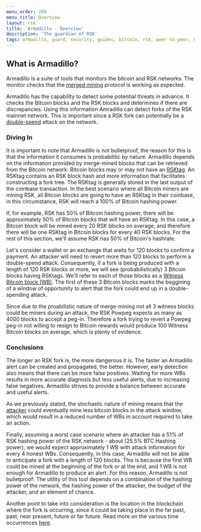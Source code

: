 ```yaml
---
menu_order: 200
menu_title: Overview
layout: rsk
title: 'Armadillo - Overview'
description: 'The guardian of RSK'
tags: armadillo, guard, security, guides, bitcoin, rsk, peer-to-peer, merged-mining, blockchain
---
```



## What is Armadillo?

Armadillo is a suite of tools that monitors the bitcoin and RSK networks. The monitor checks that the [merged mining](https://mining.rsk.co/) protocol is working as expected.

Armadillo has the capability to detect some potential threats in advance.
It checks the Bitcoin blocks and the RSK blocks and determines if there are discrepancies. Using this information Amradillo can detect forks of the RSK mainnet network.
This is important since a RSK fork can potentially be a [double-spend](https://en.wikipedia.org/wiki/Double-spending) attack on the network.

### Diving In

It is important to note that Armadillo is not bulletproof,
the reason for this is that the information it consumes is probabilitic by nature.
Armadillo depends on the information provided by merge-mined blocks that can be retrieved from the Bitcoin network.
Bitcoin blocks may or may not have an [RSKtag](/guides/armadillo/glossary/#rsktag/). An RSKtag contains an RSK block hash and more information that facilitates constructing a fork tree. The RSKtag is generally stored in the last output of the coinbase transaction.
In the best scenario where all Bitcoin miners are mining RSK, all Bitcoin blocks are going to have an RSKtag in their coinbase,
in this circumstance, RSK will reach a 100% of Bitcoin hashing power.

If, for example, RSK has 50% of Bitcoin hashing power, there will be approximately 50% of Bitcoin blocks that will have an RSKtag.
In this case, a Bitcoin block will be mined every 20 RSK blocks on average, and therefore there will be one RSKtag in Bitcoin blocks for every 40 RSK blocks. For the rest of this section, we'll assume RSK has 50% of Bitcoin's hashrate.

Let's consider a wallet or an exchange that waits for 120 blocks to confirm a payment. An attacker will need to revert more than 120 blocks to perform a double-spend attack. 
Consequently, if a fork is being produced with a length of 120 RSK blocks or more,
we will see (probabilistically) 3 Bitcoin blocks having RSKtags. We'll refer to each of those blocks as a [Witness Bitcoin block (WB)](/guides/armadillo/glossary/#witness-bitcoin-block/). The first of these 3 Bitcoin blocks marks the beggining of a window of opportunity to alert that the fork could end up in a double-spending attack.

Since due to the proabilistic nature of merge-mining not all 3 witness blocks could be miners during an attack, the RSK Powpeg expects as many as 4000 blocks to accept a peg-in. Therefore a fork trying to revert a Powpeg peg-in not willing to resign to Bitcoin rewards would produce 100 Witness Bitcoin blocks on average, which is plenty of evidence. 

### Conclusions

The longer an RSK fork is, the more dangerous it is. The faster an Armadillo alert can be created and propagated, the better. However, early detection also means that there can be more false positives. Waiting for more WBs results in more accurate diagnosis but less useful alerts, due to increasing false negatives.
Armadillo strives to provide a balance between accurate and useful alerts.

As we previously stated, the stochastic nature of mining means that 
the [attacker](https://www.investopedia.com/terms/1/51-attack.asp) could eventually mine less bitcoin blocks in the attack window,
which would result in a reduced number of WBs in account required to take an action.

Finally, assuming a worst case scenario where an attacker has a 51% of RSK hashing power of the RSK network - about (25.5% BTC Hashing power),
we would expect approximately 1 WB with attack information for every 4 honest WBs.
Consequently, in this case, Armadillo will not be able to anticipate a fork with a length of 120 blocks.
This is because the first WB could be mined at the beginning of the fork or at the end, and 1 WB is not enough for Armadillo to produce an alert.
For this reason, Armadillo is not bulletproof: The utility of this tool depends on a combination of the hashing power of the network, the hashing power of the attacker, the budget of the attacker, and an element of chance.

Another point to take into consideration is the location in the blockchain where the fork is occurring,
since it could be taking place in the far past, past, near present,
future or far future.
Read more on the various time occurrences [here](/guides/armadillo/network-under-attack/#what-is-a-fork/).
